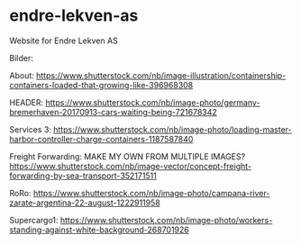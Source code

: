# endre-lekven-as
Website for Endre Lekven AS

Bilder: 

About:
https://www.shutterstock.com/nb/image-illustration/containership-containers-loaded-that-growing-like-396968308

HEADER: 
https://www.shutterstock.com/nb/image-photo/germany-bremerhaven-20170913-cars-waiting-being-721678342


Services 3: 
https://www.shutterstock.com/nb/image-photo/loading-master-harbor-controller-charge-containers-1187587840

Freight Forwarding: MAKE MY OWN FROM MULTIPLE IMAGES?
https://www.shutterstock.com/nb/image-vector/concept-freight-forwarding-by-sea-transport-352171511

RoRo:
https://www.shutterstock.com/nb/image-photo/campana-river-zarate-argentina-22-august-1222911958

Supercargo1:
https://www.shutterstock.com/nb/image-photo/workers-standing-against-white-background-268701926